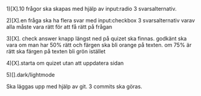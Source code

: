 1)[X].10 frågor ska skapas med hjälp av input:radio 3 svarsalternativ.

2)[X].en fråga ska ha flera svar med input:checkbox 3 svarsalternativ varav alla måste vara rätt för att få rätt på frågan

3)[X]. check answer knapp längst ned på quizet ska finnas. godkänt ska vara om man har 50% rätt och färgen ska bli orange på texten. om 75% är rätt ska färgen på texten bli grön istället

4)[X].starta om quizet utan att uppdatera sidan

5)[].dark/lightmode


Ska läggas upp med hjälp av git. 3 commits ska göras.